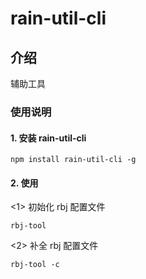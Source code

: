 # rain-util-cli

## 介绍

辅助工具

### 使用说明

#### 1. 安装 rain-util-cli

```shell
npm install rain-util-cli -g
```

#### 2. 使用

<1> 初始化 rbj 配置文件

```shell
rbj-tool
```

<2> 补全 rbj 配置文件

```shell
rbj-tool -c
```
